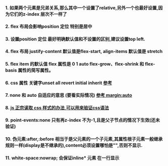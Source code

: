 

#### 1. 如果两个元素是兄弟关系,那么其中一个设置了relative,另外一个也最好设置,因为它们的z-index 层次不一样了
#### 2. flex 布局会影响position 定位 特别是居中
#### 3. 设置position 定位 最好明确默认值和不设置的区别,建议设置top left.
#### 4. flex 布局 justify-content 默认值是flex-start, align-items 默认值是 stretch
#### 5. flex item 的默认值 flex 属性是 0 1 auto   flex-grow、flex-shrink 和 flex-basis 属性的简写属性。 
#### 6. css 属性 关键字unset all revert initial inherit  [参考]( http://www.cnblogs.com/xiaohuochai/p/5464456.html)
#### 7. none 和 auto 自适应的意思 (要看实际情况) [参考 margin:auto](http://zh.learnlayout.com/margin-auto.html)
#### 8. [js 正宗读取 css 样式的办法,可以用来验证css语法](https://blog.csdn.net/k358971707/article/details/54590490)
#### 9. point-events:none 只有再z-index 不为-1,且是父子节点的情况下生效(还未验证)
#### 10. 伪元素:after,:before 相当于是父元素的一个子元素,其属性根子元素一般继承规则一样(display是不继承的),content必须设置哪怕是"",否则不显示.
#### 11. white-space:nowrap; 会保证inline* 元素 在一行显示
